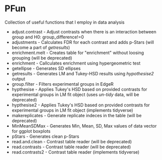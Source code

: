 # PFun
Collection of useful functions that I employ in data analysis
- adjust.contrast - Adjust contrasts when there is an interaction between group and H0: group_difference!=0
- adjustments - Calculates FDR for each contrast and adds p-Stars (will become a part of *getresults*)
- enrichment.melt - Creates table for "enrichment" without loosing grouping (will be deprecated)
- enrichment - Callculates enrichment using hypergeometric test
- getellipse - Generates SD ellipses
- getresults - Generates LM and Tukey-HSD results using *hypothesise2* output
- group.filter - Filters experimental groups in EdgeR
- hypthesise - Applies Tukey's HSD based on provided contrasts for experimental groups in LM fit object (uses *un-tidy* data, will be deprecated)
- hypthesise2 - Applies Tukey's HSD based on provided contrasts for experimental groups in LM fit object (implements tidyverse)
- makereplicates - Generate replicate indeces in the table (will be deprecated)
- MinMeanSDMax - Generates Min, Mean, SD, Max values of data vector for ggplot boxplots
- pStars - Generates clean p-Stars
- read.and.clean - Contrast table reader (will be deprecated)
- read.contrasts - Contrast table reader (will be deprecated)
- read.contrasts2 - Contrast table reader (implements tidyverse)